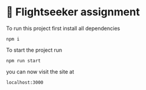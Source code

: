 # 🚀 Flightseeker assignment

To run this project first install all dependencies

```
npm i
```

To start the project run

```
npm run start
```

you can now visit the site at

```
localhost:3000
```
